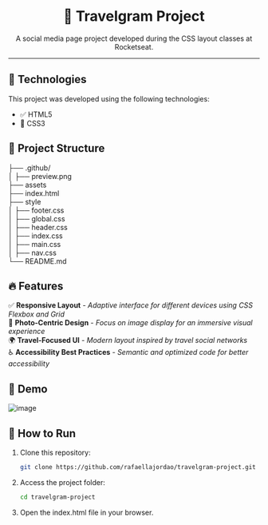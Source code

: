 
<h1 align="center">📌 Travelgram Project</h1>

<p align="center">A social media page project developed during the CSS layout classes at Rocketseat.</p>

---

## 🚀 Technologies

This project was developed using the following technologies:

- ✅ HTML5
- 🎨 CSS3

## 📂 Project Structure
├── .github/<br>
│   ├── preview.png<br>
├── assets<br>
├── index.html<br>
├── style<br>
│   ├── footer.css<br>
│   ├── global.css<br>
│   ├── header.css<br>
│   ├── index.css<br>
│   ├── main.css<br>
│   ├── nav.css<br>
└── README.md

## 🔥 Features

✅ **Responsive Layout** - *Adaptive interface for different devices using CSS Flexbox and Grid* <br>
📸 **Photo-Centric Design** - *Focus on image display for an immersive visual experience* <br>
🌍 **Travel-Focused UI** - *Modern layout inspired by travel social networks* <br>
♿ **Accessibility Best Practices** - *Semantic and optimized code for better accessibility* <br>

## 📸 Demo

![image](https://github.com/user-attachments/assets/b2c2362f-7b84-407d-982f-7686fba99e23)

## 🚀 How to Run

1. Clone this repository:
   ```bash
   git clone https://github.com/rafaellajordao/travelgram-project.git
2. Access the project folder:
   ```bash
   cd travelgram-project
3. Open the index.html file in your browser.

